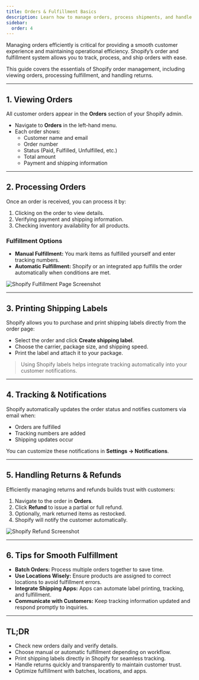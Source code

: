 ```yaml
---
title: Orders & Fulfillment Basics
description: Learn how to manage orders, process shipments, and handle fulfillment in your Shopify store.
sidebar:
  order: 4
---
```


Managing orders efficiently is critical for providing a smooth customer experience and maintaining operational efficiency. Shopify’s order and fulfillment system allows you to track, process, and ship orders with ease.

This guide covers the essentials of Shopify order management, including viewing orders, processing fulfillment, and handling returns.

---

## 1. Viewing Orders

All customer orders appear in the **Orders** section of your Shopify admin.

- Navigate to **Orders** in the left-hand menu.
- Each order shows:
  - Customer name and email
  - Order number
  - Status (Paid, Fulfilled, Unfulfilled, etc.)
  - Total amount
  - Payment and shipping information

---

## 2. Processing Orders

Once an order is received, you can process it by:

1. Clicking on the order to view details.
2. Verifying payment and shipping information.
3. Checking inventory availability for all products.

### Fulfillment Options

- **Manual Fulfillment:** You mark items as fulfilled yourself and enter tracking numbers.
- **Automatic Fulfillment:** Shopify or an integrated app fulfills the order automatically when conditions are met.

![Shopify Fulfillment Page Screenshot](/images/orders/order_fulfillment.png)

---

## 3. Printing Shipping Labels

Shopify allows you to purchase and print shipping labels directly from the order page:

- Select the order and click **Create shipping label**.
- Choose the carrier, package size, and shipping speed.
- Print the label and attach it to your package.

> Using Shopify labels helps integrate tracking automatically into your customer notifications.

---

## 4. Tracking & Notifications

Shopify automatically updates the order status and notifies customers via email when:

- Orders are fulfilled
- Tracking numbers are added
- Shipping updates occur

You can customize these notifications in **Settings → Notifications**.

---

## 5. Handling Returns & Refunds

Efficiently managing returns and refunds builds trust with customers:

1. Navigate to the order in **Orders**.
2. Click **Refund** to issue a partial or full refund.
3. Optionally, mark returned items as restocked.
4. Shopify will notify the customer automatically.

![Shopify Refund Screenshot](/images/orders/order_refund.png)

---

## 6. Tips for Smooth Fulfillment

- **Batch Orders:** Process multiple orders together to save time.
- **Use Locations Wisely:** Ensure products are assigned to correct locations to avoid fulfillment errors.
- **Integrate Shipping Apps:** Apps can automate label printing, tracking, and fulfillment.
- **Communicate with Customers:** Keep tracking information updated and respond promptly to inquiries.

---

## TL;DR

- Check new orders daily and verify details.
- Choose manual or automatic fulfillment depending on workflow.
- Print shipping labels directly in Shopify for seamless tracking.
- Handle returns quickly and transparently to maintain customer trust.
- Optimize fulfillment with batches, locations, and apps.
